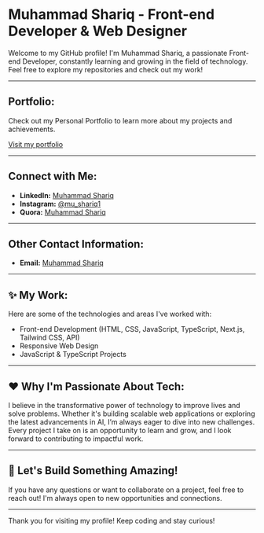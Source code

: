 # Muhammad Shariq - Front-end Developer & Web Designer

Welcome to my GitHub profile! I'm Muhammad Shariq, a passionate Front-end Developer, constantly learning and growing in the field of technology. Feel free to explore my repositories and check out my work!

---

## **Portfolio:**
Check out my Personal Portfolio to learn more about my projects and achievements.

[Visit my portfolio](https://my-personal-portfolio-eight-delta.vercel.app/)

---

## **Connect with Me:**

- **LinkedIn:** [Muhammad Shariq](https://www.linkedin.com/in/muhammad---shariq)
- **Instagram:** [@mu_shariq1](https://www.instagram.com/mu_shariq1/)
- **Quora:** [Muhammad Shariq](https://www.quora.com/profile/Muhammad-Shariq-163)

---

## **Other Contact Information:**

- **Email:** [Muhammad Shariq](mailto:shariqfazal123@gmail.com)

---

## ✨ **My Work:**
Here are some of the technologies and areas I've worked with:

- Front-end Development (HTML, CSS, JavaScript, TypeScript, Next.js, Tailwind CSS, API)
- Responsive Web Design
- JavaScript & TypeScript Projects

---

## ❤️ **Why I'm Passionate About Tech:**

I believe in the transformative power of technology to improve lives and solve problems. Whether it's building scalable web applications or exploring the latest advancements in AI, I’m always eager to dive into new challenges. Every project I take on is an opportunity to learn and grow, and I look forward to contributing to impactful work.

---

## 🌟 **Let's Build Something Amazing!**
If you have any questions or want to collaborate on a project, feel free to reach out! I'm always open to new opportunities and connections.

---

Thank you for visiting my profile! Keep coding and stay curious!
